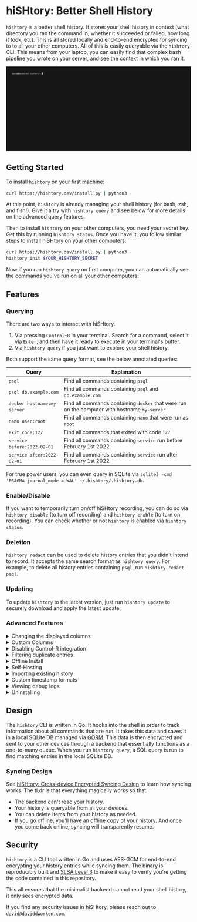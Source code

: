 # hiSHtory: Better Shell History

`hishtory` is a better shell history. It stores your shell history in context (what directory you ran the command in, whether it succeeded or failed, how long it took, etc). This is all stored locally and end-to-end encrypted for syncing to to all your other computers. All of this is easily queryable via the `hishtory` CLI. This means from your laptop, you can easily find that complex bash pipeline you wrote on your server, and see the context in which you ran it. 

![demo](https://raw.githubusercontent.com/ddworken/hishtory/master/backend/web/landing/www/img/demo.gif)

## Getting Started

To install `hishtory` on your first machine:

```bash
curl https://hishtory.dev/install.py | python3 -
```

At this point, `hishtory` is already managing your shell history (for bash, zsh, and fish!). Give it a try with `hishtory query` and see below for more details on the advanced query features. 

Then to install `hishtory` on your other computers, you need your secret key. Get this by running `hishtory status`. Once you have it, you follow similar steps to install hiSHtory on your other computers:

```bash
curl https://hishtory.dev/install.py | python3 -
hishtory init $YOUR_HISHTORY_SECRET
```

Now if you run `hishtory query` on first computer, you can automatically see the commands you've run on all your other computers!

## Features

### Querying

There are two ways to interact with hiSHtory. 

1. Via pressing `Control+R` in your terminal. Search for a command, select it via `Enter`, and then have it ready to execute in your terminal's buffer. 
2. Via `hishtory query` if you just want to explore your shell history. 

Both support the same query format, see the below annotated queries:

| Query | Explanation |
|---|---|
| `psql` | Find all commands containing `psql` |
| `psql db.example.com` | Find all commands containing `psql` and `db.example.com` |
| `docker hostname:my-server` | Find all commands containing `docker` that were run on the computer with hostname `my-server` |
| `nano user:root` | Find all commands containing `nano` that were run as `root` |
| `exit_code:127` | Find all commands that exited with code `127` |
| `service before:2022-02-01` | Find all commands containing `service` run before February 1st 2022 |
| `service after:2022-02-01` | Find all commands containing `service` run after February 1st 2022 |

For true power users, you can even query in SQLite via `sqlite3 -cmd 'PRAGMA journal_mode = WAL' ~/.hishtory/.hishtory.db`. 

### Enable/Disable

If you want to temporarily turn on/off hiSHtory recording, you can do so via `hishtory disable` (to turn off recording) and `hishtory enable` (to turn on recording). You can check whether or not `hishtory` is enabled via `hishtory status`. 

### Deletion

`hishtory redact` can be used to delete history entries that you didn't intend to record. It accepts the same search format as `hishtory query`. For example, to delete all history entries containing `psql`, run `hishtory redact psql`. 

### Updating

To update `hishtory` to the latest version, just run `hishtory update` to securely download and apply the latest update. 

### Advanced Features

<details>
<summary>Changing the displayed columns</summary>

You can customize the columns that are displayed via `hishtory config-set displayed-columns`. For example, to display only the cwd and command:

```
hishtory config-set displayed-columns CWD Command
```
</details>

<details>
<summary>Custom Columns</summary>

You can create custom column definitions that are populated from arbitrary commands. For example, if you want to create a new column named `git_remote` that contains the git remote if the cwd is in a git directory, you can run:

```
hishtory config-add custom-columns git_remote '(git remote -v 2>/dev/null | grep origin 1>/dev/null ) && git remote get-url origin || true'
hishtory config-add displayed-columns git_remote
```
</details>

<details>
<summary>Disabling Control-R integration</summary>
If you'd like to disable the control-R integration in your shell, you can do so by running `hishtory config-set enable-control-r false`. 
</details>

<details>
<summary>Filtering duplicate entries</summary>
By default, hishtory query will show all results even if this includes duplicate history entries. This helps you keep track of how many times you've run a command and in what contexts. If you'd rather disable this so that hiSHtory won't show duplicate entries, you can run:

```
hishtory config-set filter-duplicate-commands true
```
</details>

<details>
<summary>Offline Install</summary>
If you don't need the ability to sync your shell history, you can install hiSHtory in offline mode. 

Download the latest binary from [Github Releases](https://github.com/ddworken/hishtory/releases), and then run `./hishtory-binary install --offline` to install hiSHtory in a fully offline mode. This disables syncing and it is not possible to re-enable syncing after doing this.
</details>

<details>
<summary>Self-Hosting</summary>
By default, hiSHtory relies on a backend for syncing. All data is end-to-end encrypted, so the backend can't view your history. 

But if you'd like to self-host the hishtory backend, you can! The backend is a simple go binary in `backend/server/server.go` that uses postgres to store data. Check out the [`docker-compose.yml`](https://github.com/ddworken/hishtory/blob/master/backend/server/docker-compose.yml) file for an example config to start a hiSHtory server and how to configure it. 
</details>

<details>
<summary>Importing existing history</summary>
hiSHtory imports your existing shell history by default. If for some reason this didn't work (e.g. you had your shell history in a non-standard file), you can import it by piping it into `hishtory import` (e.g. `cat ~/.my_history | hishtory import`).
</details>

<details>
<summary>Custom timestamp formats</summary>
You can configure a custom timestamp format for hiSHtory via `hishtory config-set timestamp-format '2006/Jan/2 15:04'`. The timestamp format string should be in [the format used by Go's `time.Format(...)`](https://pkg.go.dev/time#Time.Format). 
</details>

<details>
<summary>Viewing debug logs</summary>
Debug logs are stored in `~/.hishtory/hishtory.log`. If you run into any issues, these may contain useful information.
</details>

<details>
<summary>Uninstalling</summary>
If you'd like to uninstall hishtory, just run `hishtory uninstall`. Note that this deletes the SQLite DB storing your history, so consider running a `hishtory export` first. 
</details>

## Design

The `hishtory` CLI is written in Go. It hooks into the shell in order to track information about all commands that are run. It takes this data and saves it in a local SQLite DB managed via [GORM](https://gorm.io/). This data is then encrypted and sent to your other devices through a backend that essentially functions as a one-to-many queue. When you run `hishtory query`, a SQL query is run to find matching entries in the local SQLite DB. 

### Syncing Design 

See [hiSHtory: Cross-device Encrypted Syncing Design](https://blog.daviddworken.com/posts/hishtory-explained/) to learn how syncing works. The tl;dr is that everything magically works so that:

* The backend can't read your history. 
* Your history is queryable from all your devices. 
* You can delete items from your history as needed. 
* If you go offline, you'll have an offline copy of your history. And once you come back online, syncing will transparently resume.

## Security

`hishtory` is a CLI tool written in Go and uses AES-GCM for end-to-end encrypting your history entries while syncing them. The binary is reproducibly built and [SLSA Level 3](https://slsa.dev/) to make it easy to verify you're getting the code contained in this repository. 

This all ensures that the minimalist backend cannot read your shell history, it only sees encrypted data. 

If you find any security issues in hiSHtory, please reach out to `david@daviddworken.com`. 
